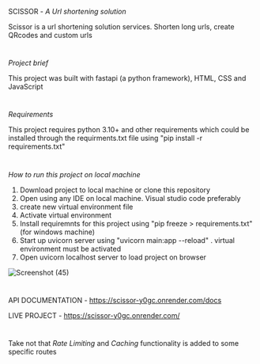 SCISSOR  -  *A Url shortening solution*

Scissor is a url shortening solution services.  Shorten long urls, create QRcodes and custom urls 
#
*Project brief*

This project was built with fastapi (a python framework), HTML, CSS and JavaScript
#
*Requirements*

This project requires python 3.10+ and other requirements which could be installed through the requirments.txt file using "pip install -r requirements.txt"
#
*How to run this project on local machine*
1. Download project to local machine or clone this repository
2. Open using any IDE on local machine. Visual studio code preferably
3. create new virtual environment file
4. Activate virtual environment
5. Install requiremnts for this project using "pip freeze > requirements.txt" (for windows machine)
6. Start up uvicorn server using "uvicorn main:app --reload" .  virtual environment must be activated
7. Open uvicorn localhost server to load project on browser
   
![Screenshot (45)](https://github.com/techmogulofafrica/Scissor/assets/103323232/6d6c057a-67b8-4407-893b-d5316cb89c3e)
#
API DOCUMENTATION - https://scissor-y0gc.onrender.com/docs

LIVE PROJECT - https://scissor-y0gc.onrender.com/

#
Take not that *Rate Limiting* and *Caching* functionality is added to some specific routes
